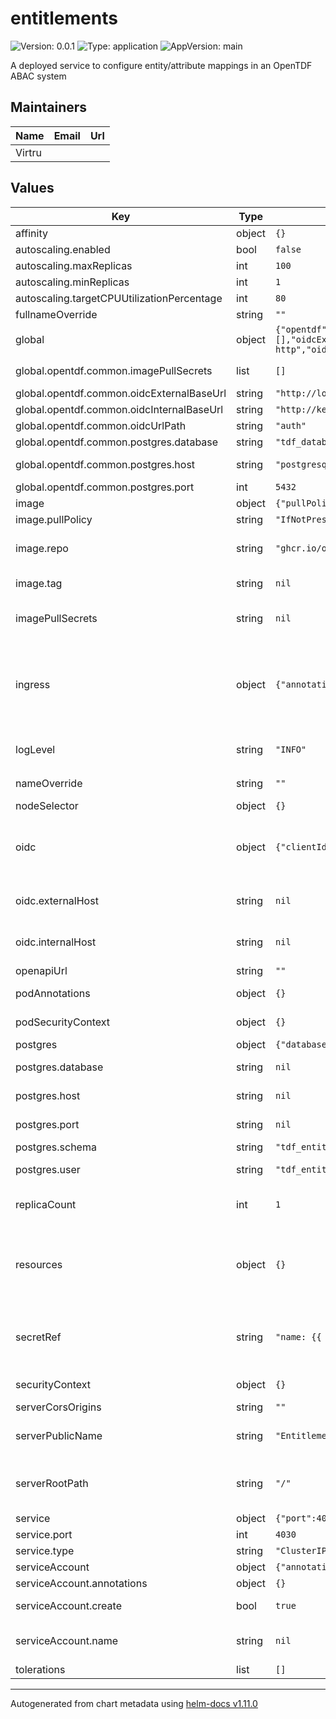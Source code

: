 # entitlements

![Version: 0.0.1](https://img.shields.io/badge/Version-0.0.1-informational?style=flat-square) ![Type: application](https://img.shields.io/badge/Type-application-informational?style=flat-square) ![AppVersion: main](https://img.shields.io/badge/AppVersion-main-informational?style=flat-square)

A deployed service to configure entity/attribute mappings in an OpenTDF ABAC system

## Maintainers

| Name | Email | Url |
| ---- | ------ | --- |
| Virtru |  |  |

## Values

| Key | Type | Default | Description |
|-----|------|---------|-------------|
| affinity | object | `{}` |  |
| autoscaling.enabled | bool | `false` |  |
| autoscaling.maxReplicas | int | `100` |  |
| autoscaling.minReplicas | int | `1` |  |
| autoscaling.targetCPUUtilizationPercentage | int | `80` |  |
| fullnameOverride | string | `""` | The fully qualified appname override |
| global | object | `{"opentdf":{"common":{"imagePullSecrets":[],"oidcExternalBaseUrl":"http://localhost:65432","oidcInternalBaseUrl":"http://keycloak-http","oidcUrlPath":"auth","postgres":{"database":"tdf_database","host":"postgresql","port":5432}}}}` | Global values that may be overridden by a parent chart. |
| global.opentdf.common.imagePullSecrets | list | `[]` | JSON passed to the deployment's template.spec.imagePullSecrets |
| global.opentdf.common.oidcExternalBaseUrl | string | `"http://localhost:65432"` | Base external url of OIDC provider |
| global.opentdf.common.oidcInternalBaseUrl | string | `"http://keycloak-http"` | Base internal url of OIDC provider |
| global.opentdf.common.oidcUrlPath | string | `"auth"` | Optional path added to base OIDC url |
| global.opentdf.common.postgres.database | string | `"tdf_database"` | The database name within the given server |
| global.opentdf.common.postgres.host | string | `"postgresql"` | postgres server's k8s name or global DNS for external server |
| global.opentdf.common.postgres.port | int | `5432` | postgres server port |
| image | object | `{"pullPolicy":"IfNotPresent","repo":"ghcr.io/opentdf/entitlements","tag":null}` | Container image configuration. |
| image.pullPolicy | string | `"IfNotPresent"` | The container's `imagePullPolicy` |
| image.repo | string | `"ghcr.io/opentdf/entitlements"` | The image selector, also called the 'image name' in k8s documentation and 'image repository' in docker's guides. |
| image.tag | string | `nil` | Chart.AppVersion will be used for image tag, override here if needed |
| imagePullSecrets | string | `nil` | JSON passed to the deployment's template.spec.imagePullSecrets. Overrides global.opentdf.common.imagePullSecrets |
| ingress | object | `{"annotations":{},"className":null,"enabled":false,"hosts":{},"tls":null}` | Ingress configuration. To configure, set enabled to true and set `hosts` to a map in the form:      [hostname]:       [path]:         pathType:    your-pathtype [default: "ImplementationSpecific"]         serviceName: your-service  [default: service.fullname]         servicePort: service-port  [default: service.port above] |
| logLevel | string | `"INFO"` | Sets the default loglevel for the application. One of the valid python logging levels: `DEBUG, INFO, WARNING, ERROR, CRITICAL` |
| nameOverride | string | `""` | Select a specific name for the resource, instead of the default, entitlements |
| nodeSelector | object | `{}` |  |
| oidc | object | `{"clientId":"tdf-entitlement","externalHost":null,"internalHost":null,"realm":"tdf","scopes":"email"}` | Additional information for connecting to an OIDC provider for AuthN Note that you must also specify a client secret via a secretRef, in the form of an environment variable such as: OIDC_CLIENT_SECRET: myclientsecret |
| oidc.externalHost | string | `nil` | Override for global.opentdf.common.oidcExternalBaseUrl & url path |
| oidc.internalHost | string | `nil` | Override for global.opentdf.common.oidcInternalBaseUrl & url path |
| openapiUrl | string | `""` | Set to enable openapi endpoint |
| podAnnotations | object | `{}` | Values for the deployment spec.template.metadata.annotations field |
| podSecurityContext | object | `{}` | Values for deployment's spec.template.spec.securityContext |
| postgres | object | `{"database":null,"host":null,"port":null,"schema":"tdf_entitlement","user":"tdf_entitlement_manager"}` | Configuration for the database backend |
| postgres.database | string | `nil` | Override for global.opentdf.common.postgres.database |
| postgres.host | string | `nil` | Override for global.opentdf.common.postgres.host |
| postgres.port | string | `nil` | Override for global.opentdf.common.postgres.post |
| postgres.schema | string | `"tdf_entitlement"` | The entitlement schema |
| postgres.user | string | `"tdf_entitlement_manager"` | Must be a postgresql user with the tdf_entitlement_manager role |
| replicaCount | int | `1` | Sets the default number of pod replicas in the deployment. Ignored if autoscaling.enabled == true |
| resources | object | `{}` | Specify required limits for deploying this service to a pod. We usually recommend not to specify default resources and to leave this as a conscious choice for the user. This also increases chances charts run on environments with little resources, such as Minikube. |
| secretRef | string | `"name: {{ template \"entitlements.fullname\" . }}-secret"` | JSON to locate a k8s secret containing environment variables. Notably, this file should include the following environemnt variable definitions:     POSTGRES_PASSWORD: Password corresponding to postgres.user below |
| securityContext | object | `{}` | Values for deployment's spec.template.spec.containers.securityContext |
| serverCorsOrigins | string | `""` | Allowed origins for CORS |
| serverPublicName | string | `"Entitlement"` | Name of application. Used during oauth flows, for example when connecting to the OpenAPI endpoint with an OAuth authentication |
| serverRootPath | string | `"/"` | Base path for this service. Allows serving multiple REST services from the same origin, e.g. using an ingress with prefix mapping as suggested below. |
| service | object | `{"port":4030,"type":"ClusterIP"}` | Service configuation information. |
| service.port | int | `4030` | Port to assign to the `http` port |
| service.type | string | `"ClusterIP"` | Service `spec.type` |
| serviceAccount | object | `{"annotations":{},"create":true,"name":null}` | A service account to create |
| serviceAccount.annotations | object | `{}` | Annotations to add to the service account |
| serviceAccount.create | bool | `true` | Specifies whether a service account should be created |
| serviceAccount.name | string | `nil` | The name of the service account to use. If not set and create is true, a name is generated using the fullname template |
| tolerations | list | `[]` |  |

----------------------------------------------
Autogenerated from chart metadata using [helm-docs v1.11.0](https://github.com/norwoodj/helm-docs/releases/v1.11.0)

